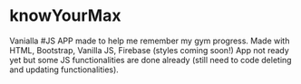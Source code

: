 # knowYourMax
Vanialla #JS APP made to help me remember my gym progress.
Made with HTML, Bootstrap, Vanilla JS, Firebase (styles coming soon!)
App not ready yet but some JS functionalities are done already (still need to code deleting and updating functionalities).
